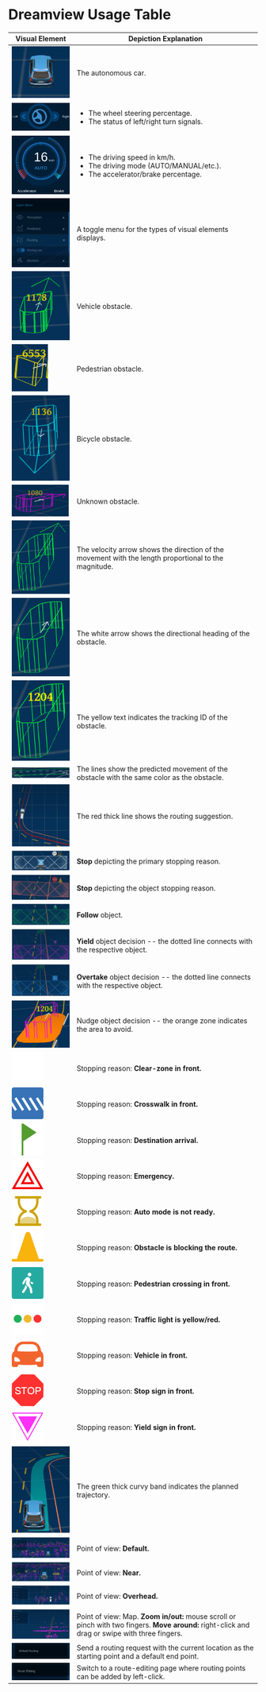 # Dreamview Usage Table

 

| Visual Element                           | Depiction Explanation                    |
| ---------------------------------------- | ---------------------------------------- |
| ![](images/dreamview_usage_table/0clip_image002.png)           | The  autonomous car.                     |
| ![](images/dreamview_usage_table/0clip_image004.png)           | <ul><li>The wheel steering percentage.</li> <li>The status of left/right turn signals.</li></ul> |
| ![](images/dreamview_usage_table/0clip_image006.png)           | <ul><li>The driving speed in km/h.</li> <li>The driving mode (AUTO/MANUAL/etc.).</li> <li>The accelerator/brake percentage.</li></ul> |
| ![](images/dreamview_usage_table/0clip_image008.png)           | A  toggle menu for the types of visual elements displays. |
| ![](images/dreamview_usage_table/0clip_image010.png)           | Vehicle  obstacle.                       |
| ![](images/dreamview_usage_table/0clip_image012.png)           | Pedestrian  obstacle.                    |
| ![](images/dreamview_usage_table/0clip_image014.png)           | Bicycle  obstacle.                       |
| ![](images/dreamview_usage_table/0clip_image016.png)           | Unknown  obstacle.                       |
| ![](images/dreamview_usage_table/0clip_image018.png)           | The  velocity arrow shows the direction of the movement with the length  proportional to the magnitude. |
| ![](images/dreamview_usage_table/0clip_image020.png) | The  white arrow shows the directional heading of the obstacle. |
| ![](images/dreamview_usage_table/0clip_image022.png)           | The  yellow text indicates the tracking ID of the obstacle. |
| ![](images/dreamview_usage_table/0clip_image024.png)           | The  lines show the predicted movement of the obstacle with the same color as the  obstacle. |
| ![](images/dreamview_usage_table/0clip_image026.png)           | The  red thick line shows the routing suggestion. |
| ![](images/dreamview_usage_table/0clip_image028.png)           | **Stop** depicting the primary stopping reason. |
| ![](images/dreamview_usage_table/0clip_image030.png)           | **Stop** depicting the object stopping reason. |
| ![2](images/dreamview_usage_table/0clip_image032.png)          | **Follow** object.                       |
| ![](images/dreamview_usage_table/0clip_image034.png)           | **Yield** object decision -- the dotted line connects with the respective object. |
| ![](images/dreamview_usage_table/0clip_image036.png)           | **Overtake** object decision -- the dotted line connects with the respective  object. |
| ![](images/dreamview_usage_table/0clip_image038.png)           | Nudge  object decision -- the orange zone indicates the area to avoid. |
| ![](images/dreamview_usage_table/0clip_image040.png)           | Stopping  reason: **Clear-zone in front.** |
| ![](images/dreamview_usage_table/0clip_image042.png)           | Stopping  reason: **Crosswalk in front.** |
| ![](images/dreamview_usage_table/0clip_image044.png)           | Stopping  reason: **Destination arrival.** |
| ![](images/dreamview_usage_table/0clip_image046.png)           | Stopping  reason: **Emergency.**         |
| ![](images/dreamview_usage_table/0clip_image048.png)           | Stopping  reason: **Auto mode is not ready.** |
| ![](images/dreamview_usage_table/0clip_image050.png)           | Stopping  reason: **Obstacle is blocking the route.** |
| ![](images/dreamview_usage_table/0clip_image052.png)           | Stopping  reason: **Pedestrian crossing in front.** |
| ![](images/dreamview_usage_table/0clip_image054.png)           | Stopping  reason: **Traffic light is yellow/red.** |
| ![](images/dreamview_usage_table/0clip_image056.png)           | Stopping  reason: **Vehicle in front.**  |
| ![](images/dreamview_usage_table/0clip_image058.png)           | Stopping  reason: **Stop sign in front.** |
| ![](images/dreamview_usage_table/0clip_image060.png)           | Stopping  reason: **Yield sign in front.** |
| ![](images/dreamview_usage_table/0clip_image062.png)           | The  green thick curvy band indicates the planned trajectory. |
| ![](images/dreamview_usage_table/0clip_image064.png)           | Point  of view: **Default.**             |
| ![](images/dreamview_usage_table/0clip_image066.png)           | Point  of view: **Near.**                |
| ![](images/dreamview_usage_table/0clip_image068.png)           | Point  of view: **Overhead.**            |
| ![](images/dreamview_usage_table/0clip_image070.png)           | Point  of view: Map.  **Zoom in/out:** mouse scroll or pinch with two fingers.  **Move around:** right-click and drag or swipe with three fingers. |
| ![](images/dreamview_usage_table/0clip_image072.png)           | Send a routing request with the current location as the starting  point and a default end point. |
| ![](images/dreamview_usage_table/0clip_image074.png)           | Switch to a route-editing page where routing points can be added by left-click. |

 

 

 
